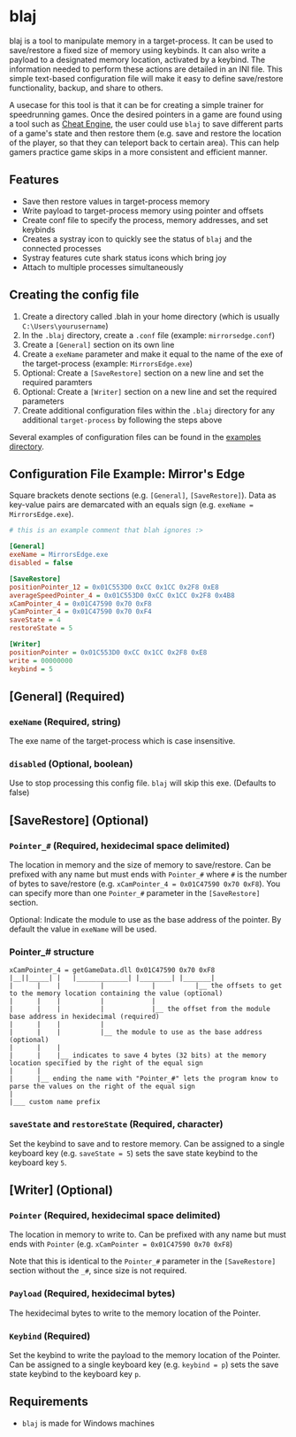 # blaj

blaj is a tool to manipulate memory in a target-process.
It can be used to save/restore a fixed size of memory using keybinds. It can
also write a payload to a designated memory location, activated by a keybind.
The information needed to perform these actions are detailed in an INI file.
This simple text-based configuration file will make it easy to define
save/restore functionality, backup, and share to others.

A usecase for this tool is that it can be for creating a simple trainer for
speedrunning games. Once the desired pointers in a game are found using a tool
such as [Cheat Engine](https://www.cheatengine.org/), the user could use `blaj`
to save different parts of a game's state and then restore them (e.g. save
and restore the location of the player, so that they can teleport back to certain
area). This can help gamers practice game skips in a more consistent
and efficient manner.

## Features

- Save then restore values in target-process memory
- Write payload to target-process memory using pointer and offsets
- Create conf file to specify the process, memory addresses, and set keybinds
- Creates a systray icon to quickly see the status of `blaj` and the
  connected processes
- Systray features cute shark status icons which bring joy
- Attach to multiple processes simultaneously

## Creating the config file

1. Create a directory called .blah in your home directory (which is usually
   `C:\Users\yourusername`)
3. In the `.blaj` directory, create a `.conf` file (example: `mirrorsedge.conf`)
4. Create a `[General]` section on its own line
5. Create a `exeName` parameter and make it equal to the name of the exe of the
   target-process (example: `MirrorsEdge.exe`)
6. Optional: Create a `[SaveRestore]` section on a new line and set the
   required paramters
8. Optional: Create a `[Writer]` section on a new line and set the
   required parameters
9. Create additional configuration files within the `.blaj` directory for any
   additional `target-process` by following the steps above

Several examples of configuration files can be found in the [examples directory](https://github.com/SeungKang/blaj/tree/main/examples). 

## Configuration File Example: Mirror's Edge

Square brackets denote sections (e.g. `[General]`, `[SaveRestore]`).
Data as key-value pairs are demarcated with an equals sign
(e.g. `exeName = MirrorsEdge.exe`).

```ini
# this is an example comment that blah ignores :>

[General]
exeName = MirrorsEdge.exe
disabled = false

[SaveRestore]
positionPointer_12 = 0x01C553D0 0xCC 0x1CC 0x2F8 0xE8
averageSpeedPointer_4 = 0x01C553D0 0xCC 0x1CC 0x2F8 0x4B8
xCamPointer_4 = 0x01C47590 0x70 0xF8
yCamPointer_4 = 0x01C47590 0x70 0xF4
saveState = 4
restoreState = 5

[Writer]
positionPointer = 0x01C553D0 0xCC 0x1CC 0x2F8 0xE8
write = 00000000
keybind = 5
```

## [General] (Required)

### `exeName` (Required, string)
The exe name of the target-process which is case insensitive.

### `disabled` (Optional, boolean)
Use to stop processing this config file. `blaj` will skip this exe. (Defaults
to false)

## [SaveRestore] (Optional)

### `Pointer_#` (Required, hexidecimal space delimited)

The location in memory and the size of memory to save/restore. Can be prefixed
with any name but must ends with `Pointer_#` where `#` is the number of bytes
to save/restore (e.g. `xCamPointer_4 = 0x01C47590 0x70 0xF8`). You can specify more
than one `Pointer_#` parameter in the `[SaveRestore]` section.

Optional: Indicate the module to use as the base address of the pointer. By default
the value in `exeName` will be used.

### Pointer_# structure

```
xCamPointer_4 = getGameData.dll 0x01C47590 0x70 0xF8
|__||_____| |   |_____________| |________| |_______|
|      |    |          |            |          |__ the offsets to get to the memory location containing the value (optional)
|      |    |          |            |
|      |    |          |            |__ the offset from the module base address in hexidecimal (required)
|      |    |          |
|      |    |          |__ the module to use as the base address (optional)
|      |    |
|      |    |__ indicates to save 4 bytes (32 bits) at the memory location specified by the right of the equal sign
|      |
|      |__ ending the name with "Pointer_#" lets the program know to parse the values on the right of the equal sign
| 
|___ custom name prefix
```

### `saveState` and `restoreState` (Required, character)

Set the keybind to save and to restore memory. Can be assigned to a single
keyboard key (e.g. `saveState = 5`) sets the save state keybind to the keyboard
key `5`.
 
## [Writer] (Optional)

### `Pointer` (Required, hexidecimal space delimited)

The location in memory to write to. Can be prefixed with any name but must ends
with `Pointer` (e.g. `xCamPointer = 0x01C47590 0x70 0xF8`)

Note that this is identical to the `Pointer_#` parameter in the `[SaveRestore]` section
without the `_#`, since size is not required.

### `Payload` (Required, hexidecimal bytes)

The hexidecimal bytes to write to the memory location of the Pointer.

### `Keybind` (Required)

Set the keybind to write the payload to the memory location of the Pointer.
Can be assigned to a single keyboard key (e.g. `keybind = p`) sets the save
state keybind to the keyboard key `p`.

## Requirements

- `blaj` is made for Windows machines
